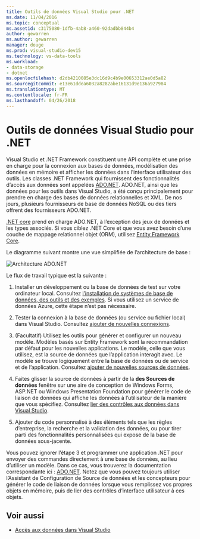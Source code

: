 ```yaml
---
title: Outils de données Visual Studio pour .NET
ms.date: 11/04/2016
ms.topic: conceptual
ms.assetid: c3175080-1dfb-4ab8-a460-92dadbb844b4
author: gewarren
ms.author: gewarren
manager: douge
ms.prod: visual-studio-dev15
ms.technology: vs-data-tools
ms.workload:
- data-storage
- dotnet
ms.openlocfilehash: d2db4210085e3dc16d9c4b9e00653312ae0d5a82
ms.sourcegitcommit: e13e61ddea6032a8282abe16131d9e136a927984
ms.translationtype: MT
ms.contentlocale: fr-FR
ms.lasthandoff: 04/26/2018
---
```

# <a name="visual-studio-data-tools-for-net"></a>Outils de données Visual Studio pour .NET

Visual Studio et .NET Framework constituent une API complète et une prise en charge pour la connexion aux bases de données, modélisation des données en mémoire et afficher les données dans l’interface utilisateur des outils. Les classes .NET Framework qui fournissent des fonctionnalités d’accès aux données sont appelées [ADO.NET](/dotnet/framework/data/adonet/index). ADO.NET, ainsi que les données pour les outils dans Visual Studio, a été conçu principalement pour prendre en charge des bases de données relationnelles et XML. De nos jours, plusieurs fournisseurs de base de données NoSQL ou des tiers offrent des fournisseurs ADO.NET.

[.NET core](/dotnet/core/) prend en charge ADO.NET, à l’exception des jeux de données et les types associés. Si vous ciblez .NET Core et que vous avez besoin d’une couche de mappage relationnel objet (ORM), utilisez [Entity Framework Core](/ef/core/).

Le diagramme suivant montre une vue simplifiée de l’architecture de base :

![Architecture ADO.NET](../data-tools/media/raddata-ado-net-architecture-diagram.png)

Le flux de travail typique est la suivante :

1. Installer un développement ou la base de données de test sur votre ordinateur local. Consultez [l’installation de systèmes de base de données, des outils et des exemples](../data-tools/installing-database-systems-tools-and-samples.md). Si vous utilisez un service de données Azure, cette étape n’est pas nécessaire.

2. Tester la connexion à la base de données (ou service ou fichier local) dans Visual Studio. Consultez [ajouter de nouvelles connexions](../data-tools/add-new-connections.md).

3. (Facultatif) Utilisez les outils pour générer et configurer un nouveau modèle. Modèles basés sur Entity Framework sont la recommandation par défaut pour les nouvelles applications. Le modèle, celle que vous utilisez, est la source de données que l’application interagit avec. Le modèle se trouve logiquement entre la base de données ou de service et de l’application. Consultez [ajouter de nouvelles sources de données](../data-tools/add-new-data-sources.md).

4. Faites glisser la source de données à partir de la **des Sources de données** fenêtre sur une aire de conception de Windows Forms, ASP.NET ou Windows Presentation Foundation pour générer le code de liaison de données qui affiche les données à l’utilisateur de la manière que vous spécifiez. Consultez [lier des contrôles aux données dans Visual Studio](../data-tools/bind-controls-to-data-in-visual-studio.md).

5. Ajouter du code personnalisé à des éléments tels que les règles d’entreprise, la recherche et la validation des données, ou pour tirer parti des fonctionnalités personnalisées qui expose de la base de données sous-jacente.

Vous pouvez ignorer l’étape 3 et programmer une application .NET pour envoyer des commandes directement à une base de données, au lieu d’utiliser un modèle. Dans ce cas, vous trouverez la documentation correspondante ici : [ADO.NET](/dotnet/framework/data/adonet/index). Notez que vous pouvez toujours utiliser l’Assistant de Configuration de Source de données et les concepteurs pour générer le code de liaison de données lorsque vous remplissez vos propres objets en mémoire, puis de lier des contrôles d’interface utilisateur à ces objets.

## <a name="see-also"></a>Voir aussi

- [Accès aux données dans Visual Studio](../data-tools/accessing-data-in-visual-studio.md)